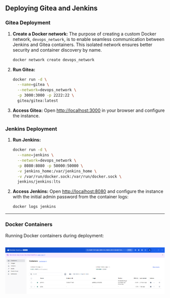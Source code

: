 ## Deploying Gitea and Jenkins

### Gitea Deployment
1. **Create a Docker network:**
   The purpose of creating a custom Docker network, `devops_network`, is to enable seamless communication between Jenkins and Gitea containers. This isolated network ensures better security and container discovery by name.

   ```bash
   docker network create devops_network
   ```

2. **Run Gitea:**
   ```bash
   docker run -d \
     --name=gitea \
     --network=devops_network \
     -p 3000:3000 -p 2222:22 \
     gitea/gitea:latest
   ```

3. **Access Gitea:**
   Open [http://localhost:3000](http://localhost:3000) in your browser and configure the instance.

### Jenkins Deployment
1. **Run Jenkins:**
   ```bash
   docker run -d \
     --name=jenkins \
     --network=devops_network \
     -p 8080:8080 -p 50000:50000 \
     -v jenkins_home:/var/jenkins_home \
     -v /var/run/docker.sock:/var/run/docker.sock \
     jenkins/jenkins:lts
   ```

2. **Access Jenkins:**
   Open [http://localhost:8080](http://localhost:8080) and configure the instance with the initial admin password from the container logs:
   ```bash
   docker logs jenkins
   ```

---

### Docker Containers
Running Docker containers during deployment:

![Docker Containers](../screenshots/docker_containers.png)
---

